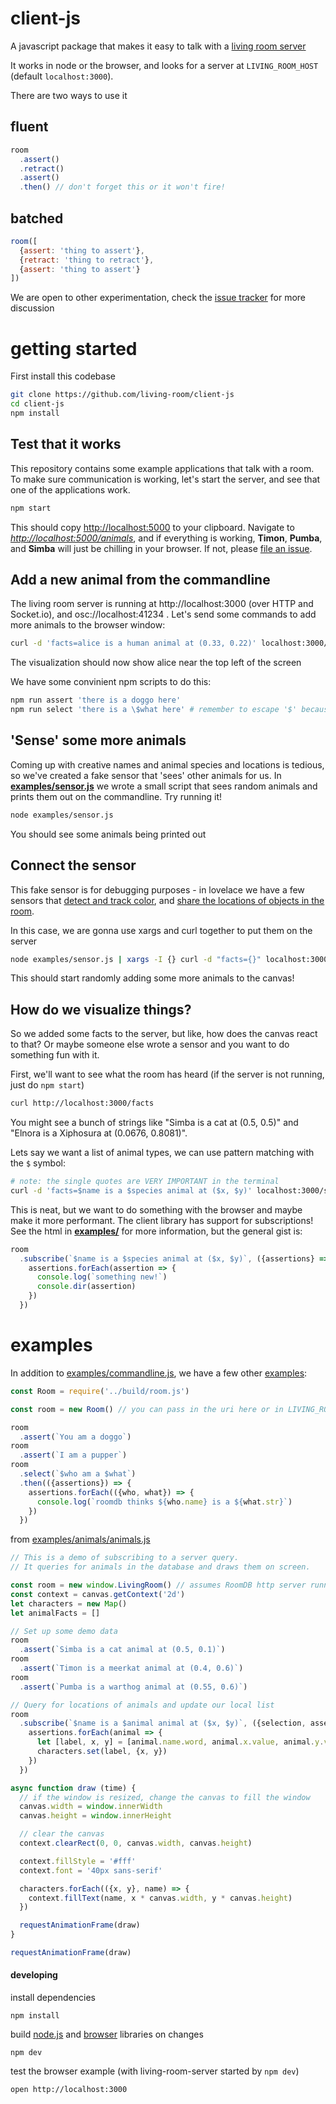 # client-js

A javascript package that makes it easy to talk with a [living room server](https://github.com/living-room/service-js)

It works in node or the browser, and looks for a server at `LIVING_ROOM_HOST` (default `localhost:3000`).

There are two ways to use it

## fluent

```js
room
  .assert()
  .retract()
  .assert()
  .then() // don't forget this or it won't fire!
```

## batched

```js
room([
  {assert: 'thing to assert'},
  {retract: 'thing to retract'},
  {assert: 'thing to assert'}
])
```

We are open to other experimentation, check the [issue tracker](https://github.com/living-room/client-js/issues) for more discussion

# getting started

First install this codebase

```bash
git clone https://github.com/living-room/client-js
cd client-js
npm install
```

## Test that it works

This repository contains some example applications that talk with a room. To make sure communication is working, let's start the server, and see that one of the applications work.

```bash
npm start
```

This should copy [http://localhost:5000]() to your clipboard. Navigate to *[http://localhost:5000/animals]()*, and if everything is working, **Timon**, **Pumba**, and **Simba** will just be chilling in your browser. If not, please [file an issue](https://github.com/living-room/client-js/issues/new).


## Add a new animal from the commandline

The living room server is running at http://localhost:3000 (over HTTP and Socket.io), and osc://localhost:41234 . Let's send some commands to add more animals to the browser window:

```bash
curl -d 'facts=alice is a human animal at (0.33, 0.22)' localhost:3000/assert
```

The visualization should now show alice near the top left of the screen

We have some convinient npm scripts to do this:

```bash
npm run assert 'there is a doggo here'
npm run select 'there is a \$what here' # remember to escape '$' because of shell
```

## 'Sense' some more animals

Coming up with creative names and animal species and locations is tedious, so we've created a fake sensor that 'sees' other animals for us. In **[examples/sensor.js][example-sensor]** we wrote a small script that sees random animals and prints them out on the commandline. Try running it!

```bash
node examples/sensor.js
```

You should see some animals being printed out

## Connect the sensor

This fake sensor is for debugging purposes - in lovelace we have a few sensors that [detect and track color][color-sensor], and [share the locations of objects in the room][yolo-sensor].

In this case, we are gonna use xargs and curl together to put them on the server

```bash
node examples/sensor.js | xargs -I {} curl -d "facts={}" localhost:3000/assert
```

This should start randomly adding some more animals to the canvas!

## How do we visualize things?

So we added some facts to the server, but like, how does the canvas react to that? Or maybe someone else wrote a sensor and you want to do something fun with it.

First, we'll want to see what the room has heard (if the server is not running, just do `npm start`)

```bash
curl http://localhost:3000/facts
```

You might see a bunch of strings like "Simba is a cat at (0.5, 0.5)" and "Elnora is a Xiphosura at (0.0676, 0.8081)".

Lets say we want a list of animal types, we can use pattern matching with the `$` symbol:

```bash
# note: the single quotes are VERY IMPORTANT in the terminal
curl -d 'facts=$name is a $species animal at ($x, $y)' localhost:3000/select

```

This is neat, but we want to do something with the browser and maybe make it more performant. The client library has support for subscriptions! See the html in **[examples/]()** for more information, but the general gist is:

```javascript
room
  .subscribe(`$name is a $species animal at ($x, $y)`, ({assertions} => {
    assertions.forEach(assertion => {
      console.log(`something new!`)
      console.dir(assertion)
    })
  })
```

# examples

In addition to [examples/commandline.js](./examples/commandline.js), we have a few other [examples](./examples):

```javascript
const Room = require('../build/room.js')

const room = new Room() // you can pass in the uri here or in LIVING_ROOM_HOST

room
  .assert(`You am a doggo`)
room
  .assert(`I am a pupper`)
room
  .select(`$who am a $what`)
  .then(({assertions}) => {
    assertions.forEach(({who, what}) => {
      console.log(`roomdb thinks ${who.name} is a ${what.str}`)
    })
  })
```

from [examples/animals/animals.js](./examples/animals/animals.js)

```js
// This is a demo of subscribing to a server query.
// It queries for animals in the database and draws them on screen.

const room = new window.LivingRoom() // assumes RoomDB http server running on http://localhost:3000
const context = canvas.getContext('2d')
let characters = new Map()
let animalFacts = []

// Set up some demo data
room
  .assert(`Simba is a cat animal at (0.5, 0.1)`)
room
  .assert(`Timon is a meerkat animal at (0.4, 0.6)`)
room
  .assert(`Pumba is a warthog animal at (0.55, 0.6)`)

// Query for locations of animals and update our local list
room
  .subscribe(`$name is a $animal animal at ($x, $y)`, ({selection, assertions, retractions}) => {
    assertions.forEach(animal => {
      let [label, x, y] = [animal.name.word, animal.x.value, animal.y.value]
      characters.set(label, {x, y})
    })
  })

async function draw (time) {
  // if the window is resized, change the canvas to fill the window
  canvas.width = window.innerWidth
  canvas.height = window.innerHeight

  // clear the canvas
  context.clearRect(0, 0, canvas.width, canvas.height)

  context.fillStyle = '#fff'
  context.font = '40px sans-serif'

  characters.forEach(({x, y}, name) => {
    context.fillText(name, x * canvas.width, y * canvas.height)
  })

  requestAnimationFrame(draw)
}

requestAnimationFrame(draw)
```

#### developing

install dependencies

    npm install

build [node.js](./build/room.js) and [browser](./build/room.browser.js) libraries on changes

    npm dev

test the browser example (with living-room-server started by `npm dev`)

    open http://localhost:3000

[example-sensor-image]: (./images/example-sensor.png)
[color-sensor]: https://github.com/jedahan/colorTracker
[yolo-sensor]: https://github.com/jedahan/yoloSensor
[example-sensor]: (./examples/sensor.js)
